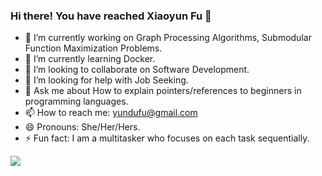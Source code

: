 ### Hi there! You have reached Xiaoyun Fu 👋


- 🔭 I’m currently working on Graph Processing Algorithms, Submodular Function Maximization Problems.
- 🌱 I’m currently learning Docker.
- 👯 I’m looking to collaborate on Software Development.
- 🤔 I’m looking for help with Job Seeking.
- 💬 Ask me about How to explain pointers/references to beginners in programming languages.
- 📫 How to reach me: yundufu@gmail.com 
- 😄 Pronouns: She/Her/Hers.
- ⚡ Fun fact: I am a multitasker who focuses on each task sequentially.

<img src = "https://github-readme-stats.vercel.app/api?username=yundufu&&show_icons=true&title_color=ffffff&icon_color=bb2acf&text_color=daf7dc&bg_color=151515">
